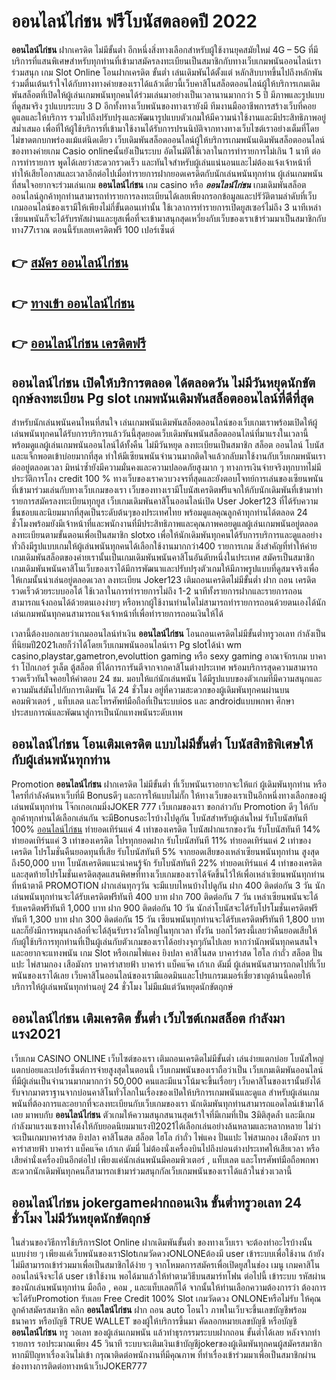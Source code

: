 # ออนไลน์ไก่ชน  ฟรีโบนัสตลอดปี 2022

**ออนไลน์ไก่ชน** ฝากเครดิต ไม่มีขั้นต่ำ  อีกหนึ่งสิ่งทางเลือกสำหรับผู้ใช้งานยุคสมัยใหม่ 4G – 5G ที่มีบริการที่แสนพิเศษสำหรับทุกท่านที่เข้ามาสมัครลงทะเบียนเป็นสมาชิกกับทางเว็บเกมพนันออนไลน์เราร่วมสนุก เกม Slot Online โอนฝากเครดิต ขั้นต่ำ เล่นเดิมพันได้ตั้งแต่ หลักสิบบาทขึ้นไปถึงหลักพัน ร่วมตื่นเต้นเร้าใจได้กับทางทางค่ายของเราได้แล้วเดี๋ยวนี้เว็บคาสิโนสล็อตออนไลน์ผู้ให้บริการเกมเดิมพันสล็อตที่เปิดให้ผู้เล่นเกมพนันทุกคนได้ร่วมเล่นมาอย่างเป็นเวลานานมากกว่า 5 ปี มีภาพและรูปแบบที่ดูสมจริง รูปแบบระบบ 3 D
อีกทั้งทางเว็บพนันของทางเรายังมี ทีมงานมืออาชีพการสร้างเว็บที่คอยดูแลและให้บริการ  รวมไปถึงปรับปรุงและพัฒนารูปแบบตัวเกมให้มีความน่าใช้งานและมีประสิทธิภาพอยู่สม่ำเสมอ เพื่อที่ให้ผู้ใช้บริการที่เข้ามาใช้งานได้รับการปรนนิบัติจากทางทางเว็บไซต์เราอย่างเต็มที่โดยไม่ขาดตกบกพร่องแม้แต่นิดเดียว เว็บเดิมพันสล็อตออนไลน์ผู้ให้บริการเกมพนันเดิมพันสล็อตออนไลน์ของทางค่ายเกม Casio onlineนั้นยังเป็นระบบ อัตโนมัติใช้เวลาในการทำรายการไม่เกิน 1 นาที ต่อการทำรายการ พูดได้เลยว่าสะดวกรวดเร็ว และทันใจสำหรับผู้เล่นแน่นอนและไม่ต้องแจ้งเจ้าหน้าที่ทำให้เสียโอกาสและเวลาอีกต่อไปเมื่อทำรายการฝากยอดเครดิตกับนักเล่นพนันทุกท่าน
ผู้เล่นเกมพนันที่สนใจอยากจะร่วมเล่นเกม **ออนไลน์ไก่ชน** เกม casino  หรือ ***ออนไลน์ไก่ชน*** เกมเดิมพันสล็อตออนไลน์ลูกค้าทุกท่านสามารถทำรายการลงทะเบียนได้เลยเพียงกรอกข้อมูลและปรัวัติตามลำดับที่เว็บเกมออนไลน์ของเรามีให้เพียงไม่กี่ขั้นตอนเท่านั้น ใช้เวลาการทำรายการเปิดยูสเซอร์ไม่ถึง 3 นาทีเหล่าเซียนพนันก็จะได้รับรหัสผ่านและยูสเพื่อที่จะเข้ามาสนุกสุดเหวี่ยงกับเว็บของเราเข้าร่วมมาเป็นสมาชิกกับทาง77เราณ ตอนนี้รับเลยเครดิตฟรี 100 เปอร์เซ็นต์

## 👉 [สมัคร ออนไลน์ไก่ชน](https://archa888.com/)
## 👉 [ทางเข้า ออนไลน์ไก่ชน](https://archa888.com/)
## 👉 [ออนไลน์ไก่ชน เครดิตฟรี](https://archa888.com/)

## ออนไลน์ไก่ชน เปิดให้บริการตลอด ได้ตลอดวัน ไม่มีวันหยุดนักขัตฤกษ์ลงทะเบียน Pg slot เกมพนันเดิมพันสล็อตออนไลน์ที่ดีที่สุด

สำหรับนักเล่นพนันคนไหนที่สนใจ เล่นเกมพนันเดิมพันสล็อตออนไลน์ของเว็บเกมเราพร้อมเปิดให้ผู้เล่นพนันทุกคนได้รับการบริการแล้ววันนี้สุดยอดเว็บเดิมพันพนันสล็อตออนไลน์ที่มาแรงในเวลานี้ พร้อมดูแลผู้เล่นเกมพนันออนไลน์ได้ทั้งคืน ไม่มีวันหยุด ลงทะเบียนเป็นสมาชิก สล็อต ออนไลน์ โบนัสและแจ็กพอตเข้าบ่อยมากที่สุด ทำให้มีเซียนพนันจำนวนมากติดใจแล้วกลับมาใช้งานกับเว็บเกมพนันเราต่ออยู่ตลอดเวลา มิหนำซ้ำยังมีความมั่นคงและความปลอดภัยสูงมาก ๆ ทางการเงินจ่ายจริงทุกบาทไม่มีประวัติการโกง credit 100 % ทางเว็บของเราควบวงจรที่สุดและยังตอบโจทย์การเล่นของเซียนพนันที่เข้ามาร่วมเล่นกับทางเว็บเกมของเรา
เว็บของทางเรามีโบนัสเครดิตฟรีแจกให้กับนักเดิมพันที่เข้ามาทำรายการสมัครลงทะเบียนทุกยูส เว็บเกมเดิมพันคาสิโนออนไลน์เปิด User Joker123 ที่ได้รับความชื่นชอบและนิยมมากที่สุดเป็นระดับต้นๆของประเทศไทย พร้อมดูแลคุณลูกค้าทุกท่านได้ตลอด 24 ชั่วโมงพร้อมยังมีเจ้าหน้าที่และพนักงานที่มีประสิทธิภาพและคุณภาพคอยดูแลผู้เล่นเกมพนันอยู่ตลอด ลงทะเบียนตามขั้นตอนเพื่อเป็นสมาชิก slotxo เพื่อให้นักเดิมพันทุกคนได้รับการบริการและดูแลอย่างทั่วถึงมีรูปแบบเกมให้ผู้เล่นพนันทุกคนได้เลือกใช้งานมากกว่า400 รายการเกม
สิ่งสำคัญที่ทำให้ค่ายเกมเดิมพันสล็อตของค่ายเรานั้นเป็นเกมเดิมพันพนันคาสิโนอันดับหนึ่งในประเทศ สมัครเป็นสมาชิก  เกมเดิมพันพนันคาสิโนเว็บของเราได้มีการพัฒนาและปรับปรุงตัวเกมให้มีภาพรูปแบบที่ดูสมจจริงเพื่อให้เกมนั้นน่าเล่นอยู่ตลอดเวลา ลงทะเบียน Joker123 เติมถอนเครดิตไม่มีขั้นต่ำ ฝาก ถอน เครดิตรวดเร็วด้วยระบบออโต้ ใช้เวลาในการทำรายการไม่ถึง 1-2 นาทีทั้งรายการฝากและรายการถอนสามารถแจ้งถอนได้ด้วยตนเองง่ายๆ หรือหากผู้ใช้งานท่านใดไม่สามารถทำรายการถอนด้วยตนเองได้นักเล่นเกมพนันทุกคนสามารถแจ้งเจ้าหน้าที่เพื่อทำรายการถอนเงินให้ได้

เวลานี้ต้องบอกเลยว่าเกมออนไลน์ทำเงิน **ออนไลน์ไก่ชน** โอนถอนเครดิตไม่มีขั้นต่ำทรูวอเลท กำลังเป็นที่นิยมปี2021เลยก็ว่าได้โดยเว็บเกมพนันออนไลน์เรา Pg slotได้นำ  wm casino,playstar,gametron,evoluttion gaming หรือ sexy gaming อาณาจักรเกม บาคาร่า โป๊กเกอร์ รูเล็ต ตู้สล็อต ที่ได้การการันตีจากจากคาสิโนต่างประเทศ พร้อมบริการสุดความสามารถรวดเร็วทันใจคอยให้คำตอบ 24 ชม. มอบให้แก่นักเล่นพนัน ได้มีรูปแบบของตัวเกมที่มีความสนุกและความมันส์มันไปกับการเดิมพัน ได้ 24 ชั่วโมง อยู่ที่ความสะดวกของผู้เดิมพันทุกคนผ่านบนคอมพิวเตอร์ , แท็บเลต และโทรศัพท์มือถือที่เป็นระบบios และ androidแบบพกพา ศึกษาประสบการณ์และพัฒนาสู่การเป็นนักแทงพนันระดับเทพ

## ออนไลน์ไก่ชน โอนเติมเครดิต แบบไม่มีขั้นต่ำ โบนัสสิทธิพิเศษให้กับผู้เล่นพนันทุกท่าน

 Promotion  **ออนไลน์ไก่ชน** ฝากเครดิต ไม่มีขั้นต่ำ ที่เว็บพนันเราอยากจะให้แก่  ผู้เดิมพันทุกท่าน หรือใครที่กำลังค้นหาเว็บที่มี Bonusดีๆ และการให้แบบไม่กั๊ก ให้ทางเว็บของเราเป็นอีกหนึ่งทางเลือกของผู้เล่นพนันทุกท่าน โจ๊กเกอเกมมิ่งJOKER 777 เว็บเกมของเรา ขอกล่าวกับ Promotion ดีๆ ให้กับลูกค้าทุกท่านได้เลือกเล่นกัน จะมีBonusอะไรบ้างไปดูกัน
โบนัสสำหรับผู้เล่นใหม่ รับโบนัสทันที 100% [ออนไลน์ไก่ชน](https://archa888.com/) ทำยอดเทิร์นแค่ 4 เท่าของเครดิต
โบนัสฝากแรกของวัน รับโบนัสทันที 14% ทำยอดเทิร์นแค่ 3 เท่าของเครดิต
โปรทุกยอดฝาก รับโบนัสทันที 11% ทำยอดเทิร์นแค่ 2 เท่าของเครดิต
โปรโมชั่นคืนยอดทุนที่เสีย รับโบนัสทันที 5% จากยอดเสียของเหล่าเซียนพนันทุกท่าน สูงสุดถึง50,000 บาท
โบนัสเครดิตแนะนำคนรู้จัก รับโบนัสทันที 22% ทำยอดเทิร์นแค่ 4 เท่าของเครดิต
และสุดท้ายโปรโมชั่นเครดิตสุดแสนพิศษที่ทางเว็บเกมของเราได้จัดขึ้นไว้ให้เพื่อเหล่าเซียนพนันทุกท่านที่หน้าตาดี  PROMOTION ฝากเล่นทุกๆวัน จะมีแบบไหนบ้างไปดูกัน
ฝาก 400 ติดต่อกัน 3 วัน นักเล่นพนันทุกท่านจะได้รับเครดิตฟรีทันที 400 บาท
ฝาก 700 ติดต่อกัน 7 วัน เหล่าเซียนพนันจะได้รับเครดิตฟรีทันที 1,000 บาท
ฝาก 900 ติดต่อกัน 10 วัน นักล่าโบนัสจะได้รับโปรโมชั่นเครดิตฟรีทันที 1,300 บาท
ฝาก 300 ติดต่อกัน 15 วัน เซียนพนันทุกท่านจะได้รับเครดิตฟรีทันที 1,800 บาท
และก็ยังมีการหมุนกงล้อที่จะได้ลุ้นรับรางวัลใหญ่ในทุกเวลา ทั้งวัน บอกไว้ตรงนี้เลยว่าคืนยอดเสียให้กับผู้ใช้บริการทุกท่านที่เป็นผู้เล่นกับตัวเกมของเราได้อย่างจุกๆกันไปเลย หากว่านักพนันทุกคนสนใจและอยากจะแทงพนัน เกม Slot หรือเกมไพ่แคง  ยิงปลา คาสิโนสด บาคาร่าสด ไฮโล กำถั่ว สล็อต ปั่นแปะ ไพ่สามกอง เสือมังกร บาคาร่าสายฟ้า บาคาร่า แบ็คแจ๊ค เก้าเก ดัมมี่ ผู้เล่นพนันสามารถกดไปที่เว็บพนันของเราได้เลย เว็บคาสิโนออนไลน์ของเรามีแอดมินและโปรแกรมเมอร์เชี่ยวชาญด้านนี้คอยให้บริการให้ผู้เล่นพนันทุกท่านอยู่ 24 ชั่วโมง ไม่มีแม้แต่วันหยุดนักขัตฤกษ์

## ออนไลน์ไก่ชน เติมเครดิต ขั้นต่ำ  เว็บไซต์เกมสล็อต กำลังมาแรง2021

เว็บเกม CASINO ONLINE เว็บไซต์ของเรา เติมถอนเครดิตไม่มีขั้นต่ำ เล่นง่ายแตกบ่อย โบนัสใหญ่แตกบ่อยและเปอร์เซ็นต์การจ่ายสูงสุดในตอนนี้ เว็บเกมพนันของเราถือว่าเป็น เว็บเกมเดิมพันออนไลน์ที่มีผู้เล่นเป็นจำนวนมากมากกว่า 50,000 คนและมีแนวโน้มจะขึ้นเรื่อยๆ เว็บคาสิโนของเรานั้นยังได้รับจากมาตราฐานจากบ่อนคาสิโนทั่วโลกในเรื่องของเปิดให้บริการเกมพนันและดูแล สำหรับผู้เล่นเกมพนันที่ต้องการและอยากที่จะลงทะเบียนกับเว็บเกมของเรา นักเดิมพันทุกท่านสามารถแอดไลน์เข้ามาได้เลย
	มาพบกับ **ออนไลน์ไก่ชน** ตัวเกมให้ความสนุกสนานสุดเร้าใจที่มีเกมที่เป็น 3มิติสุดล้ำ และมีเกมกำลังมาแรงแซงทางโค้งให้กับยอดนิยมมาแรงปี2021ได้เลือกเล่นอย่างล้นหลามและหลากหลาย  ไม่ว่าจะเป็นเกมบาคาร่าสด ยิงปลา คาสิโนสด สล็อต ไฮโล กำถั่ว ไพ่แคง ปั่นแปะ ไพ่สามกอง เสือมังกร บาคาร่าสายฟ้า บาคาร่า แบ็คแจ๊ค เก้าเก ดัมมี่ ไม่ต้องนั่งเครื่องบินไปถึงบ่อนต่างประเทศให้เสียเวลา หรือเสียค่านั่งเครื่องบินอีกต่อไป เพียงแค่นักเล่นพนันมีคอมพิวเตอร์ , แท็บเลต และโทรศัพท์มือถือพกพาสะดวกนักเดิมพันทุกคนก็สามารถเข้ามาร่วมสนุกกัลเว็บเกมพนันของเราได้แล้วในช่วงเวลานี้

## ออนไลน์ไก่ชน jokergameฝากถอนเงิน ขั้นต่ำทรูวอเลท 24 ชั่วโมง ไม่มีวันหยุดนักขัตฤกษ์

ในส่วนของวิธีการใช้บริการSlot Online ฝากเดิมพันขั้นต่ำ ของทางเว็บเรา จะต้องทำอะไรบ้างนั้น แบบง่าย ๆ เพียงแค่เว็บพนันของเราSlotเกมวัดดวงONLONEต้องมี user เข้าระบบเพื่อใช้งาน ถ้ายังไม่มีสามารถเข้าร่วมมาเพื่อเป็นสมาชิกได้ง่าย ๆ จากโหมดการสมัครเพื่อเปิดยูสในช่อง เมนู เกมคาสิโนออนไลน์จึงจะได้ user เข้าใช้งาน พอได้มาแล้วให้ทำตามวิธีบนสมาร์ทโฟน ต่อไปนี้
เข้าระบบ รหัสผ่าน  ของนักเล่นพนันทุกท่าน มือถือ , คอม , และแท็บเลตก็ได้
จากนั้นให้ท่านเลือกความต้องการว่า ต้องการจะได้รับPromotion รับเลย Free Credit 100% Slot เกมวัดดวง ONLONEหรือไม่รับ
ให้คุณลูกค้าสมัครสมาชิก คลิก **ออนไลน์ไก่ชน** ฝาก ถอน auto โอนไว ภาพในเว็บจะขึ้นเลขบัญชีพร้อมธนาคาร หรือบัญชี TRUE WALLET ของผู้ให้บริการขึ้นมา
คัดลอกหมายเลขบัญชี หรือบัญชี **ออนไลน์ไก่ชน** ทรู วอเลท ของผู้เล่นเกมพนัน แล้วทำธุรกรรมระบบฝากถอน ขั้นต่ำได้เลย
หลังจากทำรายการ รอประมาณเพียง 45 วินาที ระบบจะเติมเงินเข้าบัญชีjokerของผู้เดิมพันทุกคนผู้สมัครสมาชิก
หากมีปัญหาเรื่องเงินไม่เข้า กรุณาติดต่อพนักงานที่มีคุณภาพ ที่ทำเรื่องเข้าร่วมมาเพื่อเป็นสมาชิกผ่านช่องทางการติดต่อทางหน้าเว็บJOKER777


